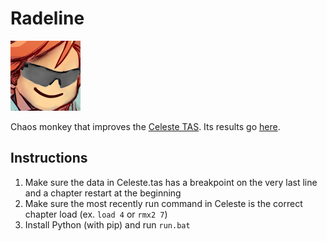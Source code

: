 # Radeline
[![buhbaiSG](buhbaiSG.png)](https://www.frankerfacez.com/emoticon/316755-buhbaiSG)

 Chaos monkey that improves the [Celeste TAS](https://github.com/ShootMe/CelesteTAS). Its results go [here](https://github.com/Kataiser/CelesteTAS/tree/radeline-results).

## Instructions
1. Make sure the data in Celeste.tas has a breakpoint on the very last line and a chapter restart at the beginning
2. Make sure the most recently run command in Celeste is the correct chapter load (ex. `load 4` or `rmx2 7`)
3. Install Python (with pip) and run `run.bat`
